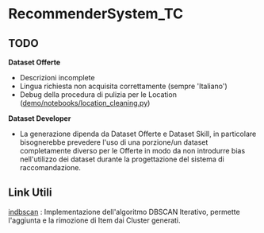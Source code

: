 # RecommenderSystem_TC

## TODO
**Dataset Offerte**
- Descrizioni incomplete
- Lingua richiesta non acquisita correttamente (sempre 'Italiano')
- Debug della procedura di pulizia per le Location ([demo/notebooks/location_cleaning.py](https://github.com/antoninoLorenzo/RecommenderSystem_TC/blob/main/demo/notebooks/location_cleaning.py))

**Dataset Developer**
- La generazione dipenda da Dataset Offerte e Dataset Skill, in particolare bisognerebbe prevedere l'uso di una porzione/un dataset completamente diverso per le Offerte in modo da non introdurre bias nell'utilizzo dei dataset durante la progettazione del sistema di raccomandazione.

## Link Utili
[indbscan](https://pypi.org/project/incdbscan/) : Implementazione dell'algoritmo DBSCAN Iterativo, permette l'aggiunta e la rimozione di Item dai Cluster generati.
